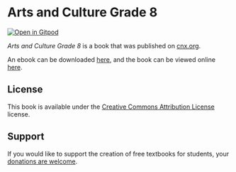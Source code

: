# Arts and Culture Grade 8

[![Open in Gitpod](https://gitpod.io/button/open-in-gitpod.svg)](https://gitpod.io/from-referrer/)

_Arts and Culture Grade 8_ is a book that was published on [cnx.org](https://cnx.org/).

An ebook can be downloaded [here](https://github.com/cnx-user-books/cnxbook-arts-and-culture-grade-8/releases/latest), and the book can be viewed online [here](https://github.com/cnx-user-books/cnxbook-arts-and-culture-grade-8/releases/latest).

## License
This book is available under the [Creative Commons Attribution License](./LICENSE) license.

## Support
If you would like to support the creation of free textbooks for students, your [donations are welcome](https://riceconnect.rice.edu/donation/support-openstax-banner).
